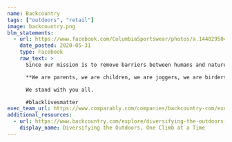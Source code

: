 ```yaml
---
name: Backcountry
tags: ["outdoors", "retail"]
image: backcountry.png
blm_statements:
  - url: https://www.facebook.com/ColumbiaSportswear/photos/a.144029504191/10158197007229192/?type=3
    date_posted: 2020-05-31
    type: Facebook
    raw_text: >
      Since our mission is to remove barriers between humans and nature, **we see the recent acts of racial violence across our nation as a painful reminder** of the **deep barriers people of color face in every aspect of their lives. Mother Nature does not discriminate based on race, gender, orientation, ability or income.** Nor will we.

      **We are parents, we are children, we are joggers, we are birders, we are family.** We are not perfect but we continuously strive to set higher standards for ourselves and our future and we commit to doing more.

      We stand with you all.

      #blacklivesmatter
exec_team_url: https://www.comparably.com/companies/backcountry-com/executive-team
additional_resources:
  - url: https://www.backcountry.com/explore/diversifying-the-outdoors-one-climb-at-a-time
    display_name: Diversifying the Outdoors, One Climb at a Time
---
```

